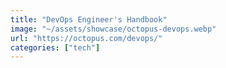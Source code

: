 ```yaml
---
title: "DevOps Engineer's Handbook"
image: "~/assets/showcase/octopus-devops.webp"
url: "https://octopus.com/devops/"
categories: ["tech"]
---
```

